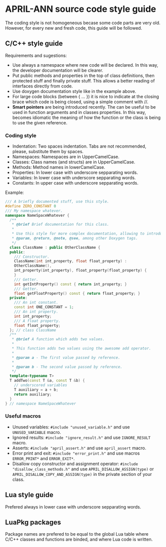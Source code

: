 # APRIL-ANN source code **style guide**

The coding style is not homogeneous becase some code parts are very old. However,
for every new and fresh code, this guide will be followed.

## C/C++ style guide

Requirements and sugestions:

- Use always a namespace where new code will be declared. In this way, the
  developer documentation will be clearer.
- Put public methods and properties in the top of class definitions, then
  protected stuff and finally private stuff. This allows a better reading of
  interfaces directly from code.
- Use doxygen documentation style like in the example above.
- For large code blocks (between { ... }) it is nice to indicate at the closing
  brace which code is being closed, using a simple comment with //.
- **Smart pointers** are being introduced recently. The can be useful to be used
  in function arguments and in classes properties. In this way, becomes
  idiomatic the meaning of how the function or the class is being to use the
  given reference.

### Coding style

- Indentation: Two spaces indentation. Tabs are not recommended, please,
  substitute them by spaces.
- Namespaces: Namespaces are in UpperCamelCase.
- Classes: Class names (and structs) are in UpperCamelCase.
- Methods: Method names in lowerCamelCase.
- Properties: In lower case with underscore sepparating words.
- Variables: In lower case with underscore sepparating words.
- Constants: In upper case with underscore sepparating words.

Example:

```C++
/// A briefly documented stuff, use this style.
#define ZERO_CONSTANT 0
/// My namespace whatever.
namespace NameSpaceWhatever {
  /**
   * @brief Brief documentation for this class.
   *
   * Use this style for more complex documentation, allowing to introduce @brief,
   * @param, @return, @note, @see, among other Doxygen tags.
   */
  class ClassName : public OtherClassName {
  public:
    /// Constructor.
    ClassName(int int_property, float float_property) :
    OtherClassName(),
    int_property(int_property), float_property(float_property) {
    }
    /// Getter.
    int getIntProperty() const { return int_property; }
    /// Getter.
    float getFloatProperty() const { return float_property; }
  private:
    /// An int constant.
    const int ONE_CONSTANT = 1;
    /// An int property.
    int int_property;
    /// A float property.
    float float_property;
  }; // class ClassName
  /**
   * @brief A function which adds two values.
   *
   * This function adds two values using the awesome add operator.
   *
   * @param a - The first value passed by reference.
   *
   * @param b - The second value passed by reference.
   */
  template<typename T>
  T addTwo(const T &a, const T &b) {
    // underscored variables
    T auxiliary = a + b;
    return auxiliary;
  }
} // namespace NameSpaceWhatever
```

### Useful macros

- Unused variables: `#include "unused_variable.h"` and use `UNUSED_VARIABLE`
  macro.
- Ignored results: `#include "ignore_result.h"` and use `IGNORE_RESULT` macro.
- Asserts: `#include "april_assert.h"` and use `april_assert` macro.
- Error print and exit: `#include "error_print.h"` and use macros `ERROR_PRINT*`
  and `ERROR_EXIT*`.
- Disallow copy constructor and assignment operator: `#include
  "disallow_class_methods.h"` and use `APRIL_DISALLOW_ASSIGN(type)` or
  `APRIL_DISALLOW_COPY_AND_ASSIGN(type)` in the private section of your class.

## Lua style guide

Prefered always in lower case with underscore sepparating words.

## LuaPkg packages

Package names are prefered to be equal to the global Lua table where C/C++
classes and functions are binded, and where Lua code is written.
